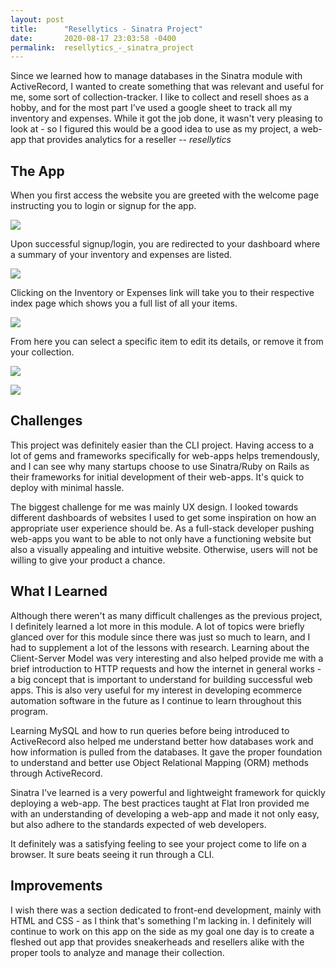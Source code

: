 ```yaml
---
layout: post
title:      "Resellytics - Sinatra Project"
date:       2020-08-17 23:03:58 -0400
permalink:  resellytics_-_sinatra_project
---
```



Since we learned how to manage databases in the Sinatra module with ActiveRecord, I wanted to create something that was relevant and useful for me, some sort of collection-tracker. I like to collect and resell shoes as a hobby, and for the most part I've used a google sheet to track all my inventory and expenses. While it got the job done, it wasn't very pleasing to look at - so I figured this would be a good idea to use as my project, a web-app that provides analytics for a reseller -- *resellytics*

## The App
When you first access the website you are greeted with the welcome page instructing you to login or signup for the app.

![](https://imgur.com/e8S3eXf.jpg)

Upon successful signup/login, you are redirected to your dashboard where a summary of your inventory and expenses are listed.

![](https://imgur.com/71af8FE.jpg)

Clicking on the Inventory or Expenses link will take you to their respective index page which shows you a full list of all your items. 

![](https://imgur.com/1SE2IAP.jpg)

From here you can select a specific item to edit its details, or remove it from your collection.

![](https://imgur.com/MvJx2rN.jpg)

![](https://imgur.com/ONbO4Qm.jpg)
## Challenges

This project was definitely easier than the CLI project. Having access to a lot of gems and frameworks specifically for web-apps helps tremendously, and I can see why many startups choose to use Sinatra/Ruby on Rails as their frameworks for initial development of their web-apps. It's quick to deploy with minimal hassle.

The biggest challenge for me was mainly UX design. I looked towards different dashboards of websites I used to get some inspiration on how an appropriate user experience should be. As a full-stack developer pushing web-apps you want to be able to not only have a functioning website but also a visually appealing and intuitive website. Otherwise, users will not be willing to give your product a chance.

## What I Learned
Although there weren't as many difficult challenges as the previous project, I definitely learned a lot more in this module. A lot of topics were briefly glanced over for this module since there was just so much to learn, and I had to supplement a lot of the lessons with research. Learning about the Client-Server Model was very interesting and also helped provide me with a brief introduction to HTTP requests and how the internet in general works - a big concept that is important to understand for building successful web apps. This is also very useful for my interest in developing ecommerce automation software in the future as I continue to learn throughout this program.

Learning MySQL and how to run queries before being introduced to ActiveRecord also helped me understand better how databases work and how information is pulled from the databases. It gave the proper foundation to understand and better use Object Relational Mapping (ORM) methods through ActiveRecord.

Sinatra I've learned is a very powerful and lightweight framework for quickly deploying a web-app. The best practices taught at Flat Iron provided me with an understanding of developing a web-app and made it not only easy, but also adhere to the standards expected of web developers. 

It definitely was a satisfying feeling to see your project come to life on a browser. It sure beats seeing it run through a CLI. 

## Improvements
I wish there was a section dedicated to front-end development, mainly with HTML and CSS - as I think that's something I'm lacking in. I definitely will continue to work on this app on the side as my goal one day is to create a fleshed out app that provides sneakerheads and resellers alike with the proper tools to analyze and manage their collection.
